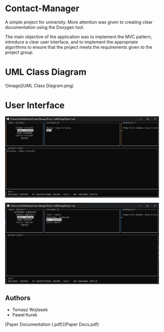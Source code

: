 # Contact-Manager

A simple project for university. More attention was given to creating clear documentation using the Doxygen tool.

The main objective of the application was to implement the MVC pattern, introduce a clear user interface, and to implement the appropriate algorithms to ensure that the project meets the requirements given to the project group.

# UML Class Diagram

![image](UML Class Diagram.png)

# User Interface

![image_1](image_1.png)

![image_2](image_2.png)

## Authors

- Tomasz Wojtasek
- Paweł Kurek
  
[Paper Documentation (.pdf)](Paper Docs.pdf)